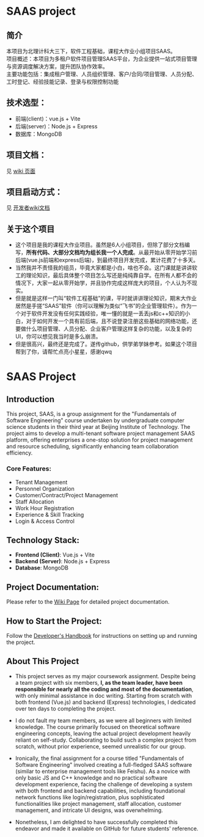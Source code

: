# SAAS project

## 简介
本项目为北理计科大三下，软件工程基础，课程大作业小组项目SAAS。  
项目概述：本项目为多租户软件项目管理SAAS平台，为企业提供一站式项目管理与资源调度解决方案，提升团队协作效率。  
主要功能包括：集成租户管理、人员组织管理、客户/合同/项目管理、人员分配、工时登记、经验技能记录、登录与权限控制功能  

## 技术选型：  
- 前端(client)：vue.js + Vite  
- 后端(server)：Node.js + Express  
- 数据库：MongoDB

## 项目文档：
见 [wiki 页面](https://github.com/Arkos123/bitcs-saas/wiki)

## 项目启动方式：
见 [开发者wiki文档](https://github.com/Arkos123/bitcs-saas/wiki/%E9%9D%A2%E5%90%91%E5%BC%80%E5%8F%91%E8%80%85%E7%9A%84%E5%BC%80%E5%8F%91%E6%89%8B%E5%86%8C)

## 关于这个项目
- 这个项目是我的课程大作业项目。虽然是6人小组项目，但除了部分文档编写，**所有代码、大部分文档均为组长我一个人完成**。从最开始从零开始学习前后端(vue.js前端和express后端)，到最终项目开发完成，累计花费了十多天。
- 当然我并不责怪我的组员，毕竟大家都是小白，啥也不会。这门课就是讲讲软工的理论知识，最后具体整个项目怎么写还是纯纯靠自学。在所有人都不会的情况下，大家一起从零开始学，并且协作完成这样庞大的项目，个人认为不现实。
- 但是就是这样一门叫“软件工程基础”的课，平时就讲讲理论知识，期末大作业居然是手搓“SAAS”软件（你可以理解为类似“飞书”的企业管理软件）。作为一个对于软件开发没有任何实践经验，唯一懂的就是一丢丢js和c++知识的小白，对于如何开发一个具有前后端，且不说登录注册这些基础的网络功能，还要做什么项目管理、人员分配、企业客户管理这样复杂的功能，以及复杂的UI，你可以想见我当时是多么崩溃。
- 但是很高兴，最终还是完成了。遂传github，供学弟学妹参考。如果这个项目帮到了你，请帮忙点亮小星星，感谢qwq

# SAAS Project

## Introduction

This project, SAAS, is a group assignment for the "Fundamentals of Software Engineering" course undertaken by undergraduate computer science students in their third year at Beijing Institute of Technology. The project aims to develop a multi-tenant software project management SAAS platform, offering enterprises a one-stop solution for project management and resource scheduling, significantly enhancing team collaboration efficiency.

### Core Features:
- Tenant Management
- Personnel Organization
- Customer/Contract/Project Management
- Staff Allocation
- Work Hour Registration
- Experience & Skill Tracking
- Login & Access Control

## Technology Stack:

- **Frontend (Client)**: Vue.js + Vite
- **Backend (Server)**: Node.js + Express
- **Database**: MongoDB

## Project Documentation:

Please refer to the [Wiki Page](https://github.com/Arkos123/bitcs-saas/wiki) for detailed project documentation.

## How to Start the Project:

Follow the [Developer's Handbook](https://github.com/Arkos123/bitcs-saas/wiki/%E9%9D%A2%E5%90%91%E5%BC%80%E5%8F%91%E8%80%85%E7%9A%84%E5%BC%80%E5%8F%91%E6%89%8B%E5%86%8C) for instructions on setting up and running the project.

## About This Project

- This project serves as my major coursework assignment. Despite being a team project with six members, **I, as the team leader, have been responsible for nearly all the coding and most of the documentation**, with only minimal assistance in doc writing. Starting from scratch with both frontend (Vue.js) and backend (Express) technologies, I dedicated over ten days to completing the project.

- I do not fault my team members, as we were all beginners with limited knowledge. The course primarily focused on theoretical software engineering concepts, leaving the actual project development heavily reliant on self-study. Collaborating to build such a complex project from scratch, without prior experience, seemed unrealistic for our group.

- Ironically, the final assignment for a course titled "Fundamentals of Software Engineering" involved creating a full-fledged SAAS software (similar to enterprise management tools like Feishu). As a novice with only basic JS and C++ knowledge and no practical software development experience, facing the challenge of developing a system with both frontend and backend capabilities, including foundational network functions like login/registration, plus sophisticated functionalities like project management, staff allocation, customer management, and intricate UI designs, was overwhelming.

- Nonetheless, I am delighted to have successfully completed this endeavor and made it available on GitHub for future students' reference.
